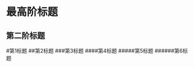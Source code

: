 最高阶标题
==============================================================
第二阶标题
---------------------------------------------------------------
#第1标题
##第2标题
###第3标题
####第4标题
#####第5标题
######第6标题
